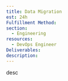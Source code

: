 ```yaml
---
title: Data Migration
est: 24h
Fulfillment Method: 
section:
  - Engineering
resources:
  - DevOps Engineer
Deliverables:  
description: 
---
```


desc